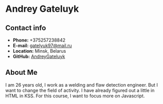 # **Andrey Gateluyk**

## **Contact info**
* **Phone:** +375257238842
* **E-mail:** gatelyuk97@mail.ru
* **Location:** Minsk, Belarus
* **GitHub:** [AndreyGateluyk](https://github.com/AndreyGateluyk?tab=repositories)

## **About Me**
I am 26 years old, I work as a welding and flaw detection engineer. But I want to change the field of activity. I have already figured out a little in HTML in KSS. For this course, I want to focus more on Javascript.
